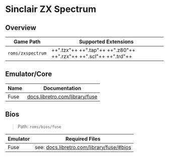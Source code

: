 # Sinclair ZX Spectrum

## Overview

| Game Path | Supported Extensions |
| --- | --- |
| `roms/zxspectrum` | ++".tzx"++ ++".tap"++ ++".z80"++ ++".rzx"++ ++".scl"++ ++".trd"++ |

## Emulator/Core

| Name | Documentation |
| --- | --- |
| Fuse | [docs.libretro.com/library/fuse](https://docs.libretro.com/library/fuse/) |

## Bios

> Path: `roms/bios/fuse`

| Emulator | Required Files |
| -- | -- |
| Fuse | see: [docs.libretro.com/library/fuse/#bios](https://docs.libretro.com/library/fuse/#bios) |
